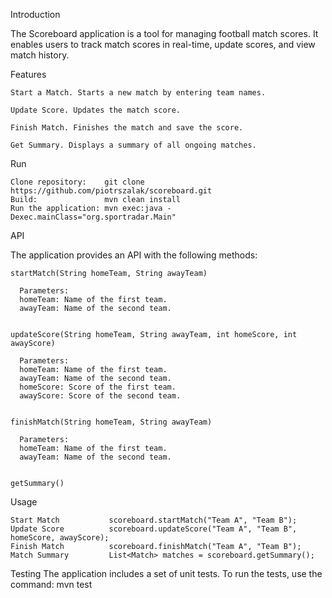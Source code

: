 Introduction

The Scoreboard application is a tool for managing football match scores. It enables users to track match scores in real-time, update scores, and view match history.



Features

    Start a Match. Starts a new match by entering team names.

    Update Score. Updates the match score.

    Finish Match. Finishes the match and save the score.

    Get Summary. Displays a summary of all ongoing matches.


Run

    Clone repository:    git clone https://github.com/piotrszalak/scoreboard.git
    Build:               mvn clean install
    Run the application: mvn exec:java -Dexec.mainClass="org.sportradar.Main"


API

The application provides an API with the following methods:

    startMatch(String homeTeam, String awayTeam)
      
      Parameters:
      homeTeam: Name of the first team.
      awayTeam: Name of the second team.

    
    updateScore(String homeTeam, String awayTeam, int homeScore, int awayScore)
      
      Parameters:
      homeTeam: Name of the first team.
      awayTeam: Name of the second team.
      homeScore: Score of the first team.
      awayScore: Score of the second team.

   
    finishMatch(String homeTeam, String awayTeam)
      
      Parameters:
      homeTeam: Name of the first team.
      awayTeam: Name of the second team.

    
    getSummary()


Usage
  
    Start Match           scoreboard.startMatch("Team A", "Team B");
    Update Score          scoreboard.updateScore("Team A", "Team B", homeScore, awayScore);
    Finish Match          scoreboard.finishMatch("Team A", "Team B");
    Match Summary         List<Match> matches = scoreboard.getSummary();


Testing
The application includes a set of unit tests. To run the tests, use the command:  mvn test
